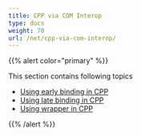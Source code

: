 ```yaml
---
title: CPP via COM Interop
type: docs
weight: 70
url: /net/cpp-via-com-interop/
---
```


{{% alert color="primary" %}} 

This section contains following topics

- [Using early binding in CPP](/pdf/net/using-early-binding-in-cpp-html/)
- [Using late binding in CPP](/pdf/net/using-late-binding-in-cpp-html/)
- [Using wrapper in CPP](/pdf/net/using-wrapper-in-cpp-html/)

{{% /alert %}}
